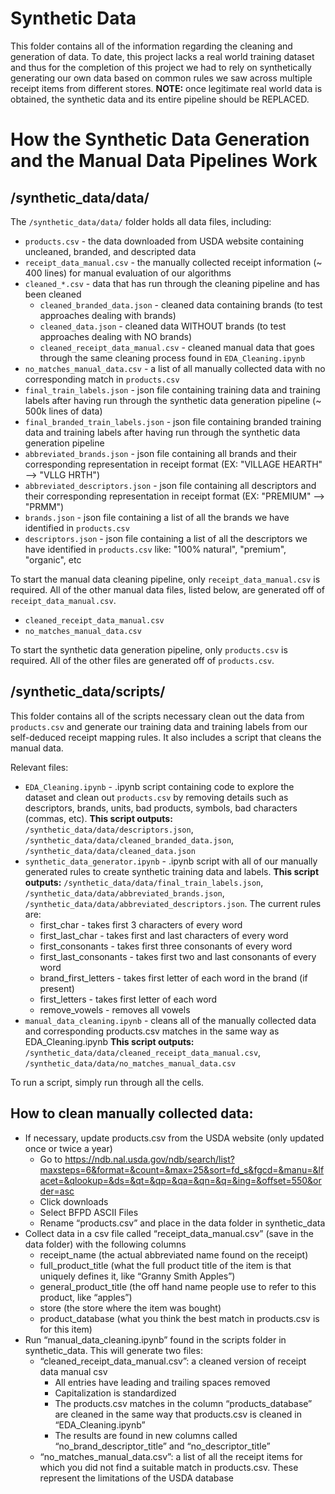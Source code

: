 # Synthetic Data

This folder contains all of the information regarding the cleaning and generation of data. To date, this project lacks a real world training dataset and thus for the completion of this project we had to rely on synthetically generating our own data based on common rules we saw across multiple receipt items from different stores. **NOTE:** once legitimate real world data is obtained, the synthetic data and its entire pipeline should be REPLACED.

# How the Synthetic Data Generation and the Manual Data Pipelines Work

## /synthetic_data/data/

The `/synthetic_data/data/` folder holds all data files, including:
* `products.csv` - the data downloaded from USDA website containing uncleaned, branded, and descripted data
* `receipt_data_manual.csv` - the manually collected receipt information (~ 400 lines) for manual evaluation of our algorithms 
* `cleaned_*.csv` - data that has run through the cleaning pipeline and has been cleaned
  * `cleaned_branded_data.json` - cleaned data containing brands (to test approaches dealing with brands)
  * `cleaned_data.json` - cleaned data WITHOUT brands (to test approaches dealing with NO brands)
  * `cleaned_receipt_data_manual.csv` - cleaned manual data that goes through the same cleaning process found in `EDA_Cleaning.ipynb`
* `no_matches_manual_data.csv` - a list of all manually collected data with no corresponding match in `products.csv`
* `final_train_labels.json` - json file containing training data and training labels after having run through the synthetic data generation pipeline (~ 500k lines of data)
* `final_branded_train_labels.json` - json file containing branded training data and training labels after having run through the synthetic data generation pipeline
* `abbreviated_brands.json` - json file containing all brands and their corresponding representation in receipt format (EX: "VILLAGE HEARTH" --> "VLLG HRTH")
* `abbreviated_descriptors.json` - json file containing all descriptors and their corresponding representation in receipt format (EX: "PREMIUM" --> "PRMM")
* `brands.json` - json file containing a list of all the brands we have identified in `products.csv`
* `descriptors.json` - json file containing a list of all the descriptors we have identified in `products.csv` like: "100% natural", "premium", "organic", etc


To start the manual data cleaning pipeline, only `receipt_data_manual.csv` is required. All of the other manual data files, listed below, are generated off of `receipt_data_manual.csv`.
* `cleaned_receipt_data_manual.csv` 
* `no_matches_manual_data.csv`

To start the synthetic data generation pipeline, only `products.csv` is required. All of the other files are generated off of `products.csv`.


## /synthetic_data/scripts/

This folder contains all of the scripts necessary clean out the data from `products.csv` and generate our training data and training labels from our self-deduced receipt mapping rules. It also includes a script that cleans the manual data.

Relevant files:
* `EDA_Cleaning.ipynb` - .ipynb script containing code to explore the dataset and clean out `products.csv` by removing details such as descriptors, brands, units, bad products, symbols, bad characters (commas, etc). **This script outputs:** `/synthetic_data/data/descriptors.json`, `/synthetic_data/data/cleaned_branded_data.json`, `/synthetic_data/data/cleaned_data.json` 
* `synthetic_data_generator.ipynb` - .ipynb script with all of our manually generated rules to create synthetic training data and labels. **This script outputs:** `/synthetic_data/data/final_train_labels.json`, `/synthetic_data/data/abbreviated_brands.json`, `/synthetic_data/data/abbreviated_descriptors.json`. The current rules are:
  * first_char - takes first 3 characters of every word
  * first_last_char - takes first and last characters of every word
  * first_consonants - takes first three consonants of every word
  * first_last_consonants - takes first two and last consonants of every word
  * brand_first_letters - takes first letter of each word in the brand (if present)
  * first_letters - takes first letter of each word
  * remove_vowels - removes all vowels
* `manual_data_cleaning.ipynb` - cleans all of the manually collected data and corresponding products.csv matches in the same way as EDA_Cleaning.ipynb **This script outputs:** `/synthetic_data/data/cleaned_receipt_data_manual.csv`, `/synthetic_data/data/no_matches_manual_data.csv`

To run a script, simply run through all the cells.

## How to clean manually collected data:
* If necessary, update products.csv from the USDA website (only updated once or twice a year)
  * Go to https://ndb.nal.usda.gov/ndb/search/list?maxsteps=6&format=&count=&max=25&sort=fd_s&fgcd=&manu=&lfacet=&qlookup=&ds=&qt=&qp=&qa=&qn=&q=&ing=&offset=550&order=asc
  * Click downloads
  * Select BFPD ASCII Files
  * Rename “products.csv” and place in the data folder in synthetic_data
* Collect data in a csv file called “receipt_data_manual.csv” (save in the data folder) with the following columns
  * receipt_name (the actual abbreviated name found on the receipt)
  * full_product_title (what the full product title of the item is that uniquely defines it, like “Granny Smith Apples”)
  * general_product_title (the off hand name people use to refer to this product, like “apples”)
  * store (the store where the item was bought)
  * product_database (what you think the best match in products.csv is for this item)
* Run “manual_data_cleaning.ipynb” found in the scripts folder in synthetic_data. This will generate two files:
  * “cleaned_receipt_data_manual.csv”: a cleaned version of receipt data manual csv
    * All entries have leading and trailing spaces removed
    * Capitalization is standardized
    * The products.csv matches in the column “products_database” are cleaned in the same way that products.csv is cleaned in “EDA_Cleaning.ipynb”
    * The results are found in new columns called “no_brand_descriptor_title” and “no_descriptor_title”
  * “no_matches_manual_data.csv”: a list of all the receipt items for which you did not find a suitable match in products.csv. These represent the limitations of the USDA database
